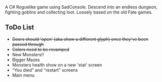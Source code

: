A C# Roguelike game using SadConsole.
Descend into an endless dungeon, fighting goblins and collecting loot.
Loosely based on the old Fate games.

ToDo List
-
- ~~Doors should 'open' (aka show a different glyph) once they've been passed through~~
- ~~Colors need to be revamped~~
- New Monsters!!
- Bigger Mazes
- Monsters health show on a new 'stat' screen
- "You died" and "restart" screens
- Main menu
